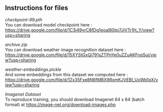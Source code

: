 ## Instructions for files

*checkpoint-99.pth* \
You can download model checkpoint here : https://drive.google.com/file/d/1C3i49yrC8fDg1eoal80lpi7JjVTr1H_Y/view?usp=sharing

*archive.zip*\
You can download weather image recognition dataset here : https://drive.google.com/file/d/15XYStGxQj791sZTPnYe0uZZuAKFnqSui/view?usp=sharing

*weather-embeddings.pickle*\
And some embeddings from this dataset we computed here : https://drive.google.com/file/d/1Zx35Fxe8N6fMBX9RxmKJVEBI_UxWb1qX/view?usp=sharing

*Imagenet Dataset*\
To reproduce training, you should download Imagenet 64 x 64 (batch format) at https://image-net.org/download-images.php
